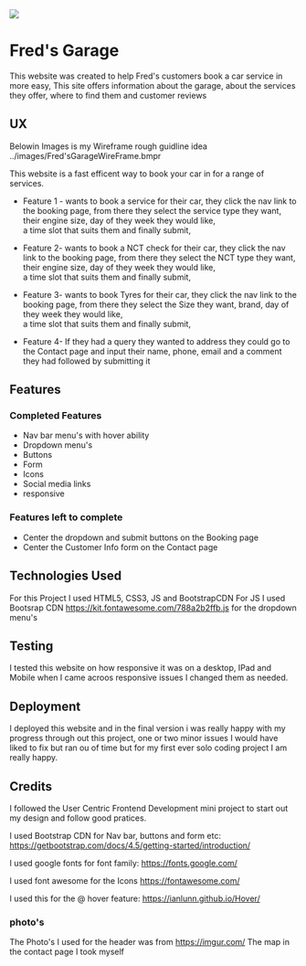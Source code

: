 <img src="https://codeinstitute.s3.amazonaws.com/fullstack/ci_logo_small.png" style="margin: 0;">

# Fred's Garage #

This website was created to help Fred's customers book a car service in more easy, This site
offers information about the garage, about the services they offer, where to find them and customer reviews

## UX ##
Belowin Images is my Wireframe rough guidline idea
../images/Fred'sGarageWireFrame.bmpr

This website is a fast efficent way to book your car in for a range of services.
- Feature 1 - wants to book a service for their car, they click the nav link to the booking page,
 from there they select the service type they want, their engine size, day of they week they would like,  
 a time slot that suits them and finally submit,

- Feature 2- wants to book a NCT check for their car, they click the nav link to the booking page,
 from there they select the NCT type they want, their engine size, day of they week they would like,  
 a time slot that suits them and finally submit,

 - Feature 3- wants to book Tyres  for their car, they click the nav link to the booking page,
 from there they select the Size  they want, brand, day of they week they would like,  
 a time slot that suits them and finally submit,
  
 - Feature 4- If they had a query they wanted to address they could go to the Contact page and input their name, phone, email and a comment they had followed by submitting it 

## Features ##

### Completed Features ###
- Nav bar menu's with hover ability
- Dropdown menu's 
- Buttons
- Form 
- Icons
- Social media links
- responsive


### Features left to complete ###
- Center the dropdown and submit buttons on the Booking page 
- Center the Customer Info form on the Contact page
## Technologies Used ##
For this Project I used HTML5, CSS3, JS and BootstrapCDN
For JS I used Bootsrap CDN https://kit.fontawesome.com/788a2b2ffb.js for the dropdown menu's
## Testing ##
I tested this website on how responsive it was on a desktop, IPad and Mobile when I came acroos responsive issues I changed them as needed.

## Deployment ##
I deployed this website and in the final version i was really happy with my progress through out this project, one or two minor issues I would have liked to fix but ran ou of time but for my first ever solo coding project I am really happy.

## Credits ##
I followed the User Centric Frontend Development mini project to start out my design and follow good pratices.

I used Bootstrap CDN for Nav bar, buttons and form etc:
 https://getbootstrap.com/docs/4.5/getting-started/introduction/

I used google fonts for font family: 
https://fonts.google.com/

I used font awesome for the Icons
https://fontawesome.com/

I used this for the @ hover feature: 
https://ianlunn.github.io/Hover/
### photo's ###
The Photo's I used  for the header was from https://imgur.com/
The map in the contact page I took myself
